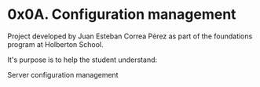 # 0x0A. Configuration management

Project developed by Juan Esteban Correa Pérez as part of the foundations program at Holberton School.

It's purpose is to help the student understand:

Server configuration management<br />
